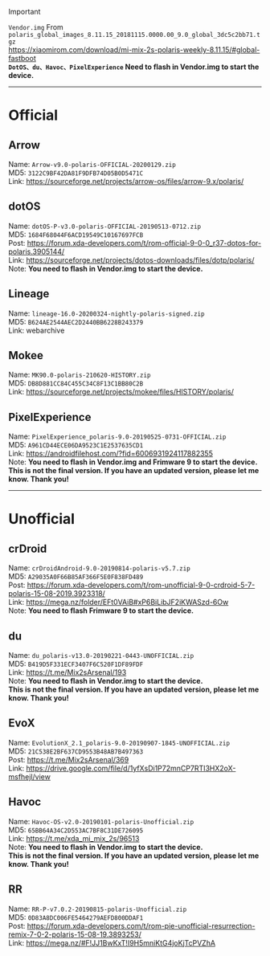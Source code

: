 > [!IMPORTANT]
> `Vendor.img` From `polaris_global_images_8.11.15_20181115.0000.00_9.0_global_3dc5c2bb71.tgz`   
> https://xiaomirom.com/download/mi-mix-2s-polaris-weekly-8.11.15/#global-fastboot  
> **`DotOS、du、Havoc、PixelExperience` Need to flash in Vendor.img to start the device.**  

--------------------------------

# Official  

## Arrow  
Name: `Arrow-v9.0-polaris-OFFICIAL-20200129.zip`  
MD5: `3122C9BF42DA81F9DFB74D05B0D5471C`  
Link: https://sourceforge.net/projects/arrow-os/files/arrow-9.x/polaris/

## dotOS
Name: `dotOS-P-v3.0-polaris-OFFICIAL-20190513-0712.zip`  
MD5: `1684F68044F6ACD19549C10167697FCB`  
Post: https://forum.xda-developers.com/t/rom-official-9-0-0_r37-dotos-for-polaris.3905144/  
Link: https://sourceforge.net/projects/dotos-downloads/files/dotp/polaris/  
Note: **You need to flash in Vendor.img to start the device.**  

## Lineage  
Name: `lineage-16.0-20200324-nightly-polaris-signed.zip`  
MD5: `B624AE2544AEC2D2440BB6228B243379`  
Link: webarchive  

## Mokee  
Name: `MK90.0-polaris-210620-HISTORY.zip`  
MD5: `DB8D881CC84C455C34C8F13C1BB80C2B`  
Link: https://sourceforge.net/projects/mokee/files/HISTORY/polaris/  

## PixelExperience  
Name: `PixelExperience_polaris-9.0-20190525-0731-OFFICIAL.zip `  
MD5: `A961CD44ECE06DA9523C1E2537635CD1`  
Link: https://androidfilehost.com/?fid=6006931924117882355  
Note: **You need to flash in Vendor.img and Frimware 9 to start the device.**  
**This is not the final version. If you have an updated version, please let me know. Thank you!**  

--------------------------

# Unofficial

## crDroid
Name: `crDroidAndroid-9.0-20190814-polaris-v5.7.zip`  
MD5: `A29035A0F66B85AF366F5E0F838FD489`  
Post: https://forum.xda-developers.com/t/rom-unofficial-9-0-crdroid-5-7-polaris-15-08-2019.3923318/  
Link: https://mega.nz/folder/EFt0VAiB#xP6BiLibJF2iKWASzd-6Ow  
Note: **You need to flash Frimware 9 to start the device.**  

## du
Name: `du_polaris-v13.0-20190221-0443-UNOFFICIAL.zip`  
MD5: `B419D5F331ECF3407F6C520F1DF89FDF`  
Link: https://t.me/Mix2sArsenal/193  
Note: **You need to flash in Vendor.img to start the device.**  
**This is not the final version. If you have an updated version, please let me know. Thank you!**  

## EvoX
Name: `EvolutionX_2.1_polaris-9.0-20190907-1845-UNOFFICIAL.zip`  
MD5: `21C538E2BF637CD9553B48AB7B497363`  
Post: https://t.me/Mix2sArsenal/369  
Link: https://drive.google.com/file/d/1yfXsDi1P72mnCP7RTI3HX2oX-msfhejl/view  

## Havoc  
Name: `Havoc-OS-v2.0-20190101-polaris-Unofficial.zip`  
MD5: `65BB64A34C2D553AC7BF8C31DE726095`  
Link: https://t.me/xda_mi_mix_2s/96513  
Note: **You need to flash in Vendor.img to start the device.**  
**This is not the final version. If you have an updated version, please let me know. Thank you!**  

## RR  
Name: `RR-P-v7.0.2-20190815-polaris-Unofficial.zip `  
MD5: `0D83A8DC006FE5464279AEFD800DDAF1`  
Post: https://forum.xda-developers.com/t/rom-pie-unofficial-resurrection-remix-7-0-2-polaris-15-08-19.3893253/  
Link: https://mega.nz/#F!JJ1BwKxT!I9H5mniKtG4joKjTcPVZhA  
